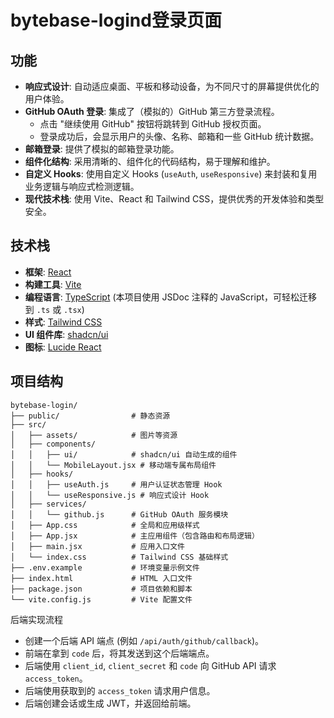 # bytebase-logind登录页面

## 功能

- **响应式设计**: 自动适应桌面、平板和移动设备，为不同尺寸的屏幕提供优化的用户体验。
- **GitHub OAuth 登录**: 集成了（模拟的）GitHub 第三方登录流程。
  - 点击 "继续使用 GitHub" 按钮将跳转到 GitHub 授权页面。
  - 登录成功后，会显示用户的头像、名称、邮箱和一些 GitHub 统计数据。
- **邮箱登录**: 提供了模拟的邮箱登录功能。
- **组件化结构**: 采用清晰的、组件化的代码结构，易于理解和维护。
- **自定义 Hooks**: 使用自定义 Hooks (`useAuth`, `useResponsive`) 来封装和复用业务逻辑与响应式检测逻辑。
- **现代技术栈**: 使用 Vite、React 和 Tailwind CSS，提供优秀的开发体验和类型安全。

## 技术栈

- **框架**: [React](https://react.dev/)
- **构建工具**: [Vite](https://vitejs.dev/)
- **编程语言**: [TypeScript](https://www.typescriptlang.org/) (本项目使用 JSDoc 注释的 JavaScript，可轻松迁移到 `.ts` 或 `.tsx`)
- **样式**: [Tailwind CSS](https://tailwindcss.com/)
- **UI 组件库**: [shadcn/ui](https://ui.shadcn.com/)
- **图标**: [Lucide React](https://lucide.dev/)

## 项目结构

```
bytebase-login/
├── public/                # 静态资源
├── src/
│   ├── assets/            # 图片等资源
│   ├── components/
│   │   ├── ui/            # shadcn/ui 自动生成的组件
│   │   └── MobileLayout.jsx # 移动端专属布局组件
│   ├── hooks/
│   │   ├── useAuth.js     # 用户认证状态管理 Hook
│   │   └── useResponsive.js # 响应式设计 Hook
│   ├── services/
│   │   └── github.js      # GitHub OAuth 服务模块
│   ├── App.css            # 全局和应用级样式
│   ├── App.jsx            # 主应用组件（包含路由和布局逻辑）
│   ├── main.jsx           # 应用入口文件
│   └── index.css          # Tailwind CSS 基础样式
├── .env.example           # 环境变量示例文件
├── index.html             # HTML 入口文件
├── package.json           # 项目依赖和脚本
└── vite.config.js         # Vite 配置文件
```
后端实现流程
- 创建一个后端 API 端点 (例如 `/api/auth/github/callback`)。
- 前端在拿到 `code` 后，将其发送到这个后端端点。
- 后端使用 `client_id`, `client_secret` 和 `code` 向 GitHub API 请求 `access_token`。
- 后端使用获取到的 `access_token` 请求用户信息。
- 后端创建会话或生成 JWT，并返回给前端。